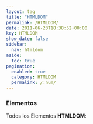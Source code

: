 ```yaml
---
layout: tag
title: "HTMLDOM"
permalink: /HTMLDOM/
date: 2011-06-23T18:38:52+00:00
key: HTMLDOM
show_date: false
sidebar:
  nav: htmldom
aside:
  toc: true
pagination: 
  enabled: true
  category: HTMLDOM
  permalink: /:num/    
---
```


<h3>Elementos</h3>
Todos los Elementos <strong>HTMLDOM</strong>:

